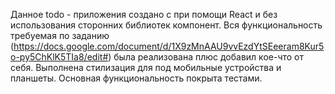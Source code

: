 Данное todo - приложения создано с при помощи React и без использования сторонних библиотек компонент.
Вся функциональность требуемая по заданию (https://docs.google.com/document/d/1X9zMnAAU9vvEzdYtSEeeram8Kur5o-py5ChKlK5TIa8/edit#) была реализована
плюс добавил кое-что от себя.
Выполнена стилизация для под мобильные устройства и планшеты.
Основная функциональность покрыта тестами.




